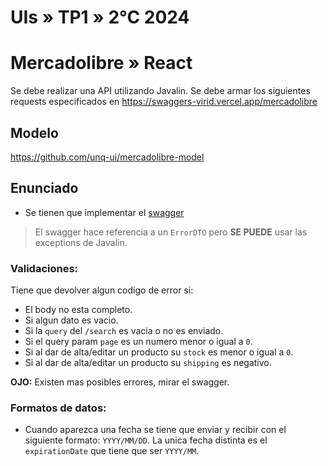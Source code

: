 # UIs » TP1 » 2°C 2024

# Mercadolibre » React

Se debe realizar una API utilizando Javalin. Se debe armar los siguientes requests especificados en https://swaggers-virid.vercel.app/mercadolibre

## Modelo

https://github.com/unq-ui/mercadolibre-model

## Enunciado

* Se tienen que implementar el [swagger](https://swaggers-virid.vercel.app/mercadolibre)

> El swagger hace referencia a un `ErrorDTO` pero **SE PUEDE** usar las exceptions de Javalin.

### Validaciones:

Tiene que devolver algun codigo de error si:
  * El body no esta completo.
  * Si algun dato es vacio.
  * Si la `query` del `/search` es vacia o no es enviado.
  * Si el query param `page` es un numero menor o igual a `0`.
  * Si al dar de alta/editar un producto su `stock` es menor o igual a `0`.
  * Si al dar de alta/editar un producto su `shipping` es negativo.

**OJO:** Existen mas posibles errores, mirar el swagger.

### Formatos de datos:

* Cuando aparezca una fecha se tiene que enviar y recibir con el siguiente formato: `YYYY/MM/DD`. La unica fecha distinta es el `expirationDate` que tiene que ser `YYYY/MM`.